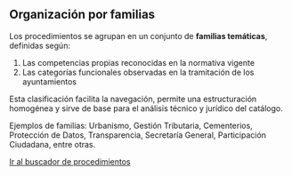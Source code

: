 ## Organización por familias

Los procedimientos se agrupan en un conjunto de **familias temáticas**, definidas según:

1. Las competencias propias reconocidas en la normativa vigente  
2. Las categorías funcionales observadas en la tramitación de los ayuntamientos

Esta clasificación facilita la navegación, permite una estructuración homogénea y sirve de base para el análisis técnico y jurídico del catálogo.

Ejemplos de familias: Urbanismo, Gestión Tributaria, Cementerios, Protección de Datos, Transparencia, Secretaría General, Participación Ciudadana, entre otras.


[Ir al buscador de procedimientos](buscador.md)